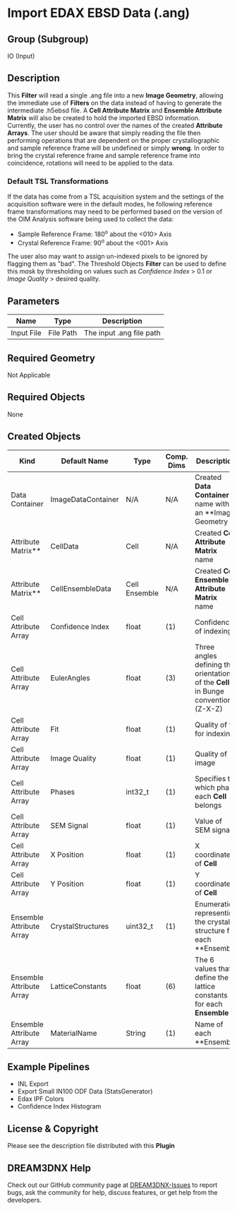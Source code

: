 # Import EDAX EBSD Data (.ang) 


## Group (Subgroup) ##

IO (Input)

## Description ##

This **Filter** will read a single .ang file into a new **Image Geometry**, allowing the immediate use of **Filters** on the data instead of having to generate the intermediate .h5ebsd file. A **Cell Attribute Matrix** and **Ensemble Attribute Matrix** will also be created to hold the imported EBSD information. Currently, the user has no control over the names of the created **Attribute Arrays**. The user should be aware that simply reading the file then performing operations that are dependent on the proper crystallographic and sample reference frame will be undefined or simply **wrong**. In order to bring the crystal reference frame and sample reference frame into coincidence, rotations will need to be applied to the data.

### Default TSL Transformations ###

If the data has come from a TSL acquisition system and the settings of the acquisition software were in the default modes, he following reference frame transformations may need to be performed based on the version of the OIM Analysis software being used to collect the data:

+ Sample Reference Frame: 180<sup>o</sup> about the <010> Axis
+ Crystal Reference Frame: 90<sup>o</sup> about the <001> Axis

The user also may want to assign un-indexed pixels to be ignored by flagging them as "bad". The Threshold Objects **Filter** can be used to define this *mask* by thresholding on values such as *Confidence Index* > 0.1 or *Image Quality* > desired quality.

## Parameters ##

| Name | Type | Description |
|------|------| ----------- |
| Input File | File Path | The input .ang file path |

## Required Geometry ##

Not Applicable

## Required Objects ##

None

## Created Objects ## 
| Kind                      | Default Name | Type     | Comp. Dims | Description                                 |
|---------------------------|--------------|----------|------------|---------------------------------------------|
| Data Container  | ImageDataContainer | N/A | N/A    | Created **Data Container** name with an **Image Geometry |
| Attribute Matrix**  | CellData | Cell | N/A    | Created **Cell Attribute Matrix** name  |
| Attribute Matrix**  | CellEnsembleData | Cell Ensemble | N/A    | Created **Cell Ensemble Attribute Matrix** name  |
| Cell Attribute Array | Confidence Index | float |(1)     | Confidence of indexing  |
| Cell Attribute Array | EulerAngles      | float |(3)     | Three angles defining the orientation of the **Cell** in Bunge convention (Z-X-Z)  |
| Cell Attribute Array | Fit              | float |(1)     |  Quality of fit for indexing  |
| Cell Attribute Array | Image Quality    | float |(1) | Quality of image   |
| Cell Attribute Array | Phases           | int32_t   | (1) | Specifies to which phase each **Cell** belongs   |
| Cell Attribute Array | SEM Signal       | float |(1) | Value of SEM signal   |
| Cell Attribute Array | X Position       | float |(1) | X coordinate of **Cell**   |
| Cell Attribute Array | Y Position       | float |(1) | Y coordinate of **Cell**   |
| Ensemble Attribute Array | CrystalStructures | uint32_t | (1) | Enumeration representing the crystal structure for each **Ensemble |
| Ensemble Attribute Array | LatticeConstants | float | (6) | The 6 values that define the lattice constants for each **Ensemble**|
| Ensemble Attribute Array | MaterialName | String | (1) | Name of each **Ensemble |

## Example Pipelines ##

+ INL Export
+ Export Small IN100 ODF Data (StatsGenerator)
+ Edax IPF Colors
+ Confidence Index Histogram

## License & Copyright ##

Please see the description file distributed with this **Plugin**

## DREAM3DNX Help

Check out our GitHub community page at [DREAM3DNX-Issues](https://github.com/BlueQuartzSoftware/DREAM3DNX-Issues) to report bugs, ask the community for help, discuss features, or get help from the developers.


